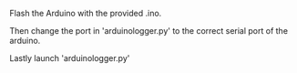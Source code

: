 Flash the Arduino with the provided .ino.

Then change the port in 'arduinologger.py' to the correct serial port of the arduino.

Lastly launch 'arduinologger.py'
